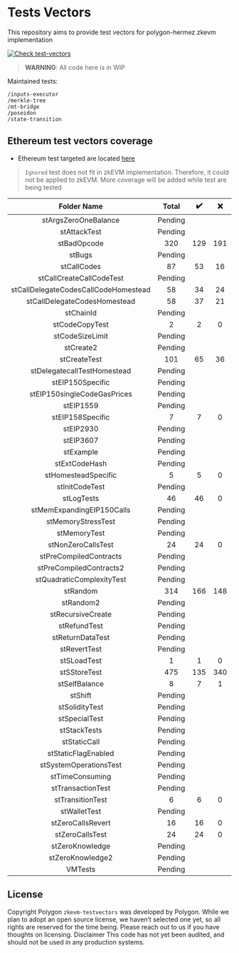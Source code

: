# Tests Vectors
This repository aims to provide test vectors for polygon-hermez zkevm implementation

[![Check test-vectors](https://github.com/0xPolygonHermez/zkevm-testvectors/actions/workflows/main.yaml/badge.svg)](https://github.com/0xPolygonHermez/zkevm-testvectors/actions/workflows/main.yaml)

> **WARNING**: All code here is in WIP

Maintained tests:

```
/inputs-executor
/merkle-tree
/mt-bridge
/poseidon
/state-transition
```

## Ethereum test vectors coverage
- Ethereum test targeted are located [here](https://github.com/ethereum/tests/tree/develop/BlockchainTests/GeneralStateTests)
> `Ignored` test does not fit in zkEVM implementation. Therefore, it could not be applied to zkEVM.
> More coverage will be added while test are being tested

|             Folder Name              |  Total  | :heavy_check_mark: | :x: | Ignored | Coverage |
|:------------------------------------:|:-------:|:------------------:|:---:|:-------:|:--------:|
|         stArgsZeroOneBalance         | Pending |                    |     |         |          |
|             stAttackTest             | Pending |                    |     |         |          |
|             stBadOpcode              |   320   |        129         | 191 |         |   40%    |
|                stBugs                | Pending |                    |     |         |          |
|             stCallCodes              |   87    |         53         | 16  |         |   61%    |
|       stCallCreateCallCodeTest       | Pending |                    |     |         |          |
| stCallDelegateCodesCallCodeHomestead |   58    |         34         | 24  |         |   59%    |
|     stCallDelegateCodesHomestead     |   58    |         37         | 21  |         |   64%    |
|              stChainId               | Pending |                    |     |         |          |
|            stCodeCopyTest            |    2    |         2          |  0  |         |   100%   |
|           stCodeSizeLimit            | Pending |                    |     |         |          |
|              stCreate2               | Pending |                    |     |         |          |
|             stCreateTest             |   101   |         65         | 36  |         |   64%    |
|     stDelegatecallTestHomestead      | Pending |                    |     |         |          |
|           stEIP150Specific           | Pending |                    |     |         |          |
|     stEIP150singleCodeGasPrices      | Pending |                    |     |         |          |
|              stEIP1559               | Pending |                    |     |         |          |
|           stEIP158Specific           |    7    |         7          |  0  |         |   100%   |
|              stEIP2930               | Pending |                    |     |         |          |
|              stEIP3607               | Pending |                    |     |         |          |
|              stExample               | Pending |                    |     |         |          |
|            stExtCodeHash             | Pending |                    |     |         |          |
|         stHomesteadSpecific          |    5    |         5          |  0  |         |   100%   |
|            stInitCodeTest            | Pending |                    |     |         |          |
|              stLogTests              |   46    |         46         |  0  |         |   100%   |
|      stMemExpandingEIP150Calls       | Pending |                    |     |         |          |
|          stMemoryStressTest          | Pending |                    |     |         |          |
|             stMemoryTest             | Pending |                    |     |         |          |
|          stNonZeroCallsTest          |   24    |         24         |  0  |         |   100%   |
|        stPreCompiledContracts        | Pending |                    |     |         |          |
|       stPreCompiledContracts2        | Pending |                    |     |         |          |
|      stQuadraticComplexityTest       | Pending |                    |     |         |          |
|               stRandom               |   314   |        166         | 148 |         |   53%    |
|              stRandom2               | Pending |                    |     |         |          |
|          stRecursiveCreate           | Pending |                    |     |         |          |
|             stRefundTest             | Pending |                    |     |         |          |
|           stReturnDataTest           | Pending |                    |     |         |          |
|             stRevertTest             | Pending |                    |     |         |          |
|             stSLoadTest              |    1    |         1          |  0  |         |   100%   |
|             stSStoreTest             |   475   |        135         | 340 |         |   28%    |
|            stSelfBalance             |    8    |         7          |  1  |         |   88%    |
|               stShift                | Pending |                    |     |         |          |
|            stSolidityTest            | Pending |                    |     |         |          |
|            stSpecialTest             | Pending |                    |     |         |          |
|             stStackTests             | Pending |                    |     |         |          |
|             stStaticCall             | Pending |                    |     |         |          |
|         stStaticFlagEnabled          | Pending |                    |     |         |          |
|        stSystemOperationsTest        | Pending |                    |     |         |          |
|           stTimeConsuming            | Pending |                    |     |         |          |
|          stTransactionTest           | Pending |                    |     |         |          |
|           stTransitionTest           |    6    |         6          |  0  |         |   100%   |
|             stWalletTest             | Pending |                    |     |         |          |
|          stZeroCallsRevert           |   16    |         16         |  0  |         |   100%   |
|           stZeroCallsTest            |   24    |         24         |  0  |         |   100%   |
|           stZeroKnowledge            | Pending |                    |     |         |          |
|           stZeroKnowledge2           | Pending |                    |     |         |          |
|               VMTests                | Pending |                    |     |         |          |


## License
Copyright
Polygon `zkevm-testvectors` was developed by Polygon. While we plan to adopt an open source license, we haven’t selected one yet, so all rights are reserved for the time being. Please reach out to us if you have thoughts on licensing.
Disclaimer
This code has not yet been audited, and should not be used in any production systems.